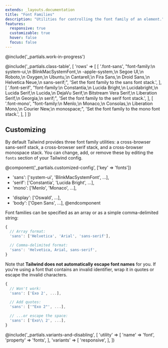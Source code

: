 ```yaml
---
extends: _layouts.documentation
title: "Font Families"
description: "Utilities for controlling the font family of an element."
features:
  responsive: true
  customizable: true
  hover: false
  focus: false
---
```


@include('_partials.work-in-progress')

@include('_partials.class-table', [
  'rows' => [
    [
      '.font-sans',
      "font-family:\n  system-ui,\n  BlinkMacSystemFont,\n  -apple-system,\n  Segoe UI,\n  Roboto,\n  Oxygen,\n  Ubuntu,\n  Cantarell,\n  Fira Sans,\n  Droid Sans,\n  Helvetica Neue,\n  sans-serif;",
      'Set the font family to the sans font stack.',
    ],
    [
      '.font-serif',
      "font-family:\n  Constantia,\n  Lucida Bright,\n  Lucidabright,\n  Lucida Serif,\n  Lucida,\n  DejaVu Serif,\n  Bitstream Vera Serif,\n  Liberation Serif,\n  Georgia,\n  serif;",
      'Set the font family to the serif font stack.',
    ],
    [
      '.font-mono',
      "font-family:\n  Menlo,\n  Monaco,\n  Consolas,\n  Liberation Mono,\n  Courier New,\n  monospace;",
      'Set the font family to the mono font stack.',
    ],
  ]
])

## Customizing

By default Tailwind provides three font family utilities: a cross-browser sans-serif stack, a cross-browser serif stack, and a cross-browser monospace stack. You can change, add, or remove these by editing the `fonts` section of your Tailwind config.

@component('_partials.customized-config', ['key' => 'fonts'])
- 'sans': ['system-ui', 'BlinkMacSystemFont', ...],
- 'serif': ['Constantia', 'Lucida Bright', ...],
- 'mono': ['Menlo', 'Monaco', ...],
+ 'display': ['Oswald', ...],
+ 'body': ['Open Sans', ...],
@endcomponent

Font families can be specified as an array or as a simple comma-delimited string:

```js
{
  // Array format:
  'sans': ['Helvetica', 'Arial', 'sans-serif'],

  // Comma-delimited format:
  'sans': 'Helvetica, Arial, sans-serif',
}
```

Note that **Tailwind does not automatically escape font names** for you. If you're using a font that contains an invalid identifier, wrap it in quotes or escape the invalid characters.

```js
{
  // Won't work:
  'sans': ['Exo 2', ...],

  // Add quotes:
  'sans': ['"Exo 2"', ...],

  // ...or escape the space:
  'sans': ['Exo\\ 2', ...],
}

```

@include('_partials.variants-and-disabling', [
    'utility' => [
        'name' => 'font',
        'property' => 'fonts',
    ],
    'variants' => [
        'responsive',
    ],
])
